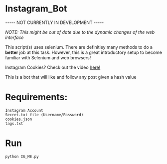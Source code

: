 # Instagram_Bot

----- NOT CURRENTLY IN DEVELOPMENT ----- <br />

*NOTE: This might be out of date due to the dynamic changes of the web interface*

This script(s) uses selenium. There are definitley many methods to do a **better** job at this task. However, this is a great introductory setup to become familiar with Selenium and web browsers!

Instagram Cookies? Check out the video [here!](https://www.youtube.com/watch?v=K5I3BGHG33Y)

This is a bot that will like and follow any post given a hash value <br />

# Requirements:
```
Instagram Account
Secret.txt file (Username/Password)
cookies.json
tags.txt
```

# Run
```
python IG_ME.py
```
